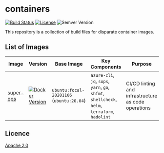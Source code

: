 # containers

[![Build Status](https://dev.azure.com/eirenauts/containers/_apis/build/status/eirenauts.containers?branchName=master)](https://dev.azure.com/eirenauts/containers/_build/latest?definitionId=1&branchName=master) [![License](https://img.shields.io/badge/License-Apache%202.0-blue.svg)](https://choosealicense.com/licenses/apache-2.0/) ![Semver Version](https://img.shields.io/github/v/tag/eirenauts/containers?color=blue&sort=semver)

This repository is a collection of build files for disparate container images.

## List of Images

| Image                                                                                | Version                                                                                                                                       | Base Image                               | Key Components                                                                                  | Purpose                                             |
| ------------------------------------------------------------------------------------ | --------------------------------------------------------------------------------------------------------------------------------------------- | ---------------------------------------- | ----------------------------------------------------------------------------------------------- | --------------------------------------------------- |
| [super-ops](https://github.com/users/eirenauts/packages/container/package/super-ops) | [![Docker Version](https://img.shields.io/badge/version-1.1.0-blue)](https://github.com/users/eirenauts/packages/container/package/super-ops) | `ubuntu:focal-20201106` (`ubuntu:20.04`) | `azure-cli`, `jq`, `sops`, `yarn`, `go`, `shfmt`, `shellcheck`, `helm`, `terraform`, `hadolint` | CI/CD linting and infrastructure as code operations |

## Licence

[Apache 2.0](https://choosealicense.com/licenses/apache-2.0/)
